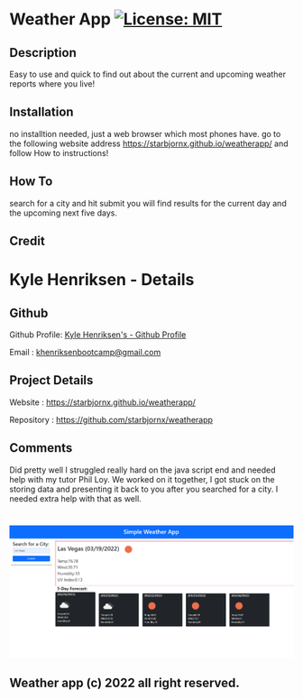# Weather App [![License: MIT](https://img.shields.io/badge/License-MIT-yellow.svg)](https://opensource.org/licenses/MIT)

## Description

Easy to use and quick to find out about the current and upcoming weather reports where you live!

## Installation

no installtion needed, just a web browser which most phones have. go to the following website address https://starbjornx.github.io/weatherapp/ and follow How to instructions!

## How To

search for a city and hit submit you will find results for the current day and the upcoming next five days.

## Credit

# Kyle Henriksen - Details

## Github

Github Profile: [Kyle Henriksen's - Github Profile](htpps://starbjornx.github/)

Email : khenriksenbootcamp@gmail.com

## Project Details

Website : https://starbjornx.github.io/weatherapp/

Repository : https://github.com/starbjornx/weatherapp

## Comments

Did pretty well I struggled really hard on the java script end and needed help with my tutor Phil Loy. We worked on it together, I got stuck on the storing data and presenting it back to you after you searched for a city. I needed extra help with that as well.

#

![Preview Image](/weatherappExample.png)

## Weather app (c) 2022 all right reserved.
